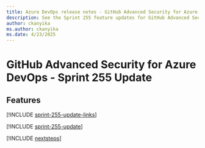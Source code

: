 ```yaml
---
title: Azure DevOps release notes - GitHub Advanced Security for Azure DevOps 255 Update
description: See the Sprint 255 feature updates for GitHub Advanced Security for Azure DevOps, including next steps.
author: ckanyika
ms.author: ckanyika
ms.date: 4/23/2025
---
```


# GitHub Advanced Security for Azure DevOps - Sprint 255 Update

## Features

[!INCLUDE [sprint-255-update-links](../includes/ghazdo/sprint-255-update-links.md)]

[!INCLUDE [sprint-255-update](../includes/ghazdo/sprint-255-update.md)]

[!INCLUDE [nextsteps](../includes/nextsteps.md)]
